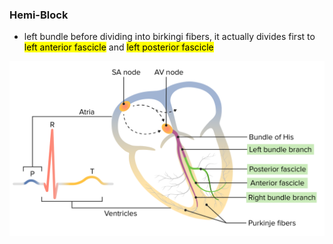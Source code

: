 ### Hemi-Block
- left bundle before dividing into birkingi fibers, it actually divides first to <mark>left anterior fascicle</mark> and <mark>left posterior fascicle</mark>

![](./imgs/anterior-posterior-fas.png)

